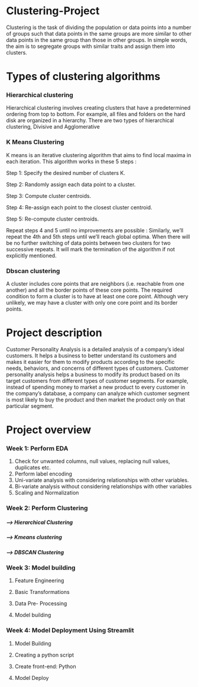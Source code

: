 # Clustering-Project

Clustering is the task of dividing the population or data points into a number of groups such that data points in the same groups are more similar to other data points in the same group than those in other groups. In simple words, the aim is to segregate groups with similar traits and assign them into clusters.

# Types of clustering algorithms

### Hierarchical clustering
Hierarchical clustering involves creating clusters that have a predetermined ordering from top to bottom. For example, all files and folders on the hard disk are organized in a hierarchy. There are two types of hierarchical clustering, Divisive and Agglomerative

### K Means Clustering
K means is an iterative clustering algorithm that aims to find local maxima in each iteration. This algorithm works in these 5 steps :

Step 1: Specify the desired number of clusters K.

Step 2: Randomly assign each data point to a cluster.

Step 3: Compute cluster centroids.

Step 4: Re-assign each point to the closest cluster centroid.

Step 5: Re-compute cluster centroids.

Repeat steps 4 and 5 until no improvements are possible : Similarly, we’ll repeat the 4th and 5th steps until we’ll reach global optima. When there will be no further switching of data points between two clusters for two successive repeats. It will mark the termination of the algorithm if not explicitly mentioned.

### Dbscan clustering
A cluster includes core points that are neighbors (i.e. reachable from one another) and all the border points of these core points. The required condition to form a cluster is to have at least one core point. Although very unlikely, we may have a cluster with only one core point and its border points.


# Project description
Customer Personality Analysis is a detailed analysis of a company’s ideal customers. It helps a business to better understand its customers and makes it easier for them to modify products according to the specific needs, behaviors, and concerns of different types of customers. Customer personality analysis helps a business to modify its product based on its target customers from different types of customer segments. For example, instead of spending money to market a new product to every customer in the company’s database, a company can analyze which customer segment is most likely to buy the product and then market the product only on that particular segment.


# Project overview

### Week 1: Perform EDA
1. Check for unwanted columns, null values, replacing null values, duplicates etc.
2. Perform label encoding 
3. Uni-variate analysis with considering relationships with other variables.
4. Bi-variate analysis without considering relationships with other variables
5. Scaling and Normalization


### Week 2: Perform Clustering

##### --> Hierarchical Clustering

##### --> Kmeans clustering

##### --> DBSCAN Clustering


### Week 3: Model building

1. Feature Engineering

2. Basic Transformations

3. Data Pre- Processing

4. Model building 


### Week 4: Model Deployment Using Streamlit

1. Model Building

2. Creating a python script

3. Create front-end: Python

4. Model Deploy

